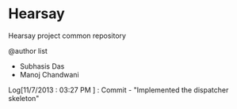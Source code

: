 Hearsay
=======

Hearsay project common repository

@author list
  - Subhasis Das  
  - Manoj Chandwani

Log[11/7/2013 : 03:27 PM ] : Commit - "Implemented the dispatcher skeleton" 
